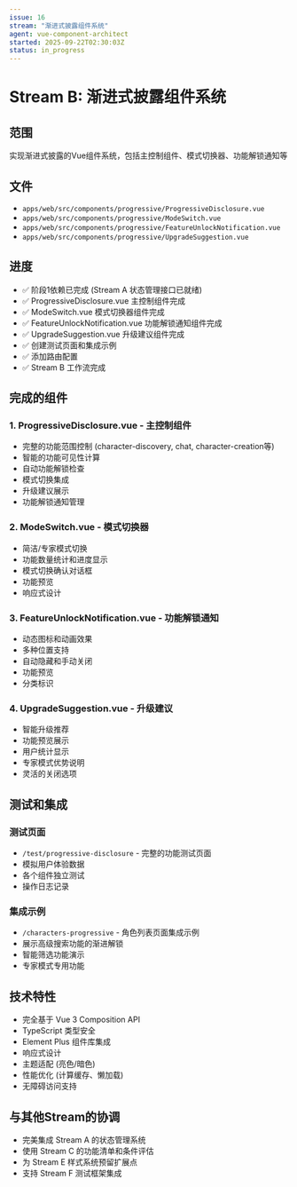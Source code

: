 ```yaml
---
issue: 16
stream: "渐进式披露组件系统"
agent: vue-component-architect
started: 2025-09-22T02:30:03Z
status: in_progress
---
```


# Stream B: 渐进式披露组件系统

## 范围
实现渐进式披露的Vue组件系统，包括主控制组件、模式切换器、功能解锁通知等

## 文件
- `apps/web/src/components/progressive/ProgressiveDisclosure.vue`
- `apps/web/src/components/progressive/ModeSwitch.vue`
- `apps/web/src/components/progressive/FeatureUnlockNotification.vue`
- `apps/web/src/components/progressive/UpgradeSuggestion.vue`

## 进度
- ✅ 阶段1依赖已完成 (Stream A 状态管理接口已就绪)
- ✅ ProgressiveDisclosure.vue 主控制组件完成
- ✅ ModeSwitch.vue 模式切换器组件完成
- ✅ FeatureUnlockNotification.vue 功能解锁通知组件完成
- ✅ UpgradeSuggestion.vue 升级建议组件完成
- ✅ 创建测试页面和集成示例
- ✅ 添加路由配置
- ✅ Stream B 工作流完成

## 完成的组件

### 1. ProgressiveDisclosure.vue - 主控制组件
- 完整的功能范围控制 (character-discovery, chat, character-creation等)
- 智能的功能可见性计算
- 自动功能解锁检查
- 模式切换集成
- 升级建议展示
- 功能解锁通知管理

### 2. ModeSwitch.vue - 模式切换器
- 简洁/专家模式切换
- 功能数量统计和进度显示
- 模式切换确认对话框
- 功能预览
- 响应式设计

### 3. FeatureUnlockNotification.vue - 功能解锁通知
- 动态图标和动画效果
- 多种位置支持
- 自动隐藏和手动关闭
- 功能预览
- 分类标识

### 4. UpgradeSuggestion.vue - 升级建议
- 智能升级推荐
- 功能预览展示
- 用户统计显示
- 专家模式优势说明
- 灵活的关闭选项

## 测试和集成

### 测试页面
- `/test/progressive-disclosure` - 完整的功能测试页面
- 模拟用户体验数据
- 各个组件独立测试
- 操作日志记录

### 集成示例
- `/characters-progressive` - 角色列表页面集成示例
- 展示高级搜索功能的渐进解锁
- 智能筛选功能演示
- 专家模式专用功能

## 技术特性

- 完全基于 Vue 3 Composition API
- TypeScript 类型安全
- Element Plus 组件库集成
- 响应式设计
- 主题适配 (亮色/暗色)
- 性能优化 (计算缓存、懒加载)
- 无障碍访问支持

## 与其他Stream的协调

- 完美集成 Stream A 的状态管理系统
- 使用 Stream C 的功能清单和条件评估
- 为 Stream E 样式系统预留扩展点
- 支持 Stream F 测试框架集成